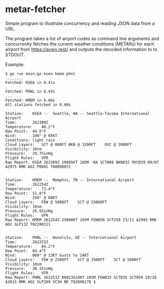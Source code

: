 # metar-fetcher

Simple program to illustrate concurrency and reading JSON data from a URL.

The program takes a list of airport codes as command line arguments and concurrenlty fetches the current weather
conditions (METARs) for each airport from https://avwx.rest/ and outputs the decoded information to to STDOUT.

Example:

~~~~
$ go run main.go ksea kmem phnl
........
Fetched: KSEA in 0.41s
.
Fetched: PHNL in 0.43s
...
Fetched: KMEM in 0.60s
All stations fetched in 0.60s

Station:	KSEA --  Seattle, WA -- Seattle-Tacoma International Airport
Time:     	262309Z
Temperature:	48.2°F
Dew Point:	44.6°F
Wind:     	100° @ 05KT
Conditions:	light rain
Cloud Layers:	SCT @ 800FT	BKN @ 3200FT	OVC @ 3900FT
Visibility:	10sm
Pressure:	29.75inHg
Flight Rules:	VFR
Raw Report:	KSEA 262309Z 10005KT 10SM -RA SCT008 BKN032 OVC039 09/07 A2975 RMK AO2 P0001 T00890072


Station:	KMEM --  Memphis, TN -- International Airport
Time:     	262254Z
Temperature:	73.4°F
Dew Point:	51.8°F
Wind:     	250° @ 08KT
Cloud Layers:	FEW @ 5000FT	SCT @ 25000FT
Visibility:	10sm
Pressure:	29.93inHg
Flight Rules:	VFR
Raw Report:	KMEM 262254Z 25008KT 10SM FEW050 SCT250 23/11 A2993 RMK AO2 SLP132 T02280111


Station:	PHNL --  Honolulu, HI -- International Airport
Time:     	262253Z
Temperature:	84.2°F
Dew Point:	64.4°F
Wind:     	060° @ 13KT Gusts to 24KT
Cloud Layers:	FEW @ 2500FT	SCT @ 3500FT	SCT @ 5000FT
Visibility:	10sm
Pressure:	30.15inHg
Flight Rules:	VFR
Raw Report:	PHNL 262253Z 06013G24KT 10SM FEW025 SCT035 SCT050 29/18 A3015 RMK AO2 SLP209 VCSH NE T02890178 $
~~~~
